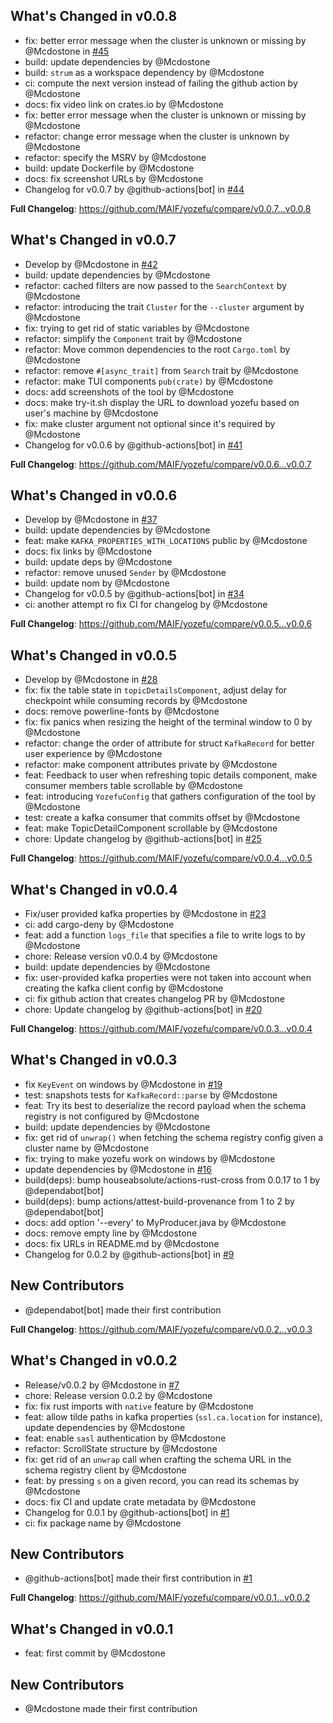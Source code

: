 ## What's Changed in v0.0.8
* fix: better error message when the cluster is unknown or missing by @Mcdostone in [#45](https://github.com/MAIF/yozefu/pull/45)
* build: update dependencies by @Mcdostone
* build: `strum` as a workspace dependency by @Mcdostone
* ci: compute the next version instead of failing the github action by @Mcdostone
* docs: fix video link on crates.io by @Mcdostone
* fix: better error message when the cluster is unknown or missing by @Mcdostone
* refactor: change error message when the cluster is unknown by @Mcdostone
* refactor: specify the MSRV by @Mcdostone
* build: update Dockerfile by @Mcdostone
* docs: fix screenshot URLs by @Mcdostone
* Changelog for v0.0.7 by @github-actions[bot] in [#44](https://github.com/MAIF/yozefu/pull/44)

**Full Changelog**: https://github.com/MAIF/yozefu/compare/v0.0.7...v0.0.8

## What's Changed in v0.0.7
* Develop by @Mcdostone in [#42](https://github.com/MAIF/yozefu/pull/42)
* build: update dependencies by @Mcdostone
* refactor: cached filters are now passed to the `SearchContext` by @Mcdostone
* refactor: introducing the trait `Cluster` for the `--cluster` argument by @Mcdostone
* fix: trying to get rid of static variables by @Mcdostone
* refactor: simplify the `Component` trait by @Mcdostone
* refactor: Move common dependencies to the root `Cargo.toml` by @Mcdostone
* refactor: remove `#[async_trait]` from `Search` trait by @Mcdostone
* refactor: make TUI components `pub(crate)` by @Mcdostone
* docs: add screenshots of the tool by @Mcdostone
* docs: make try-it.sh display the URL to download yozefu based on user's machine by @Mcdostone
* fix: make cluster argument not optional since it's required by @Mcdostone
* Changelog for v0.0.6 by @github-actions[bot] in [#41](https://github.com/MAIF/yozefu/pull/41)

**Full Changelog**: https://github.com/MAIF/yozefu/compare/v0.0.6...v0.0.7

## What's Changed in v0.0.6
* Develop by @Mcdostone in [#37](https://github.com/MAIF/yozefu/pull/37)
* build: update dependencies by @Mcdostone
* feat: make `KAFKA_PROPERTIES_WITH_LOCATIONS` public by @Mcdostone
* docs: fix links by @Mcdostone
* build: update deps by @Mcdostone
* refactor: remove unused `Sender` by @Mcdostone
* build: update nom by @Mcdostone
* Changelog for v0.0.5 by @github-actions[bot] in [#34](https://github.com/MAIF/yozefu/pull/34)
* ci: another attempt ro fix CI for changelog by @Mcdostone

**Full Changelog**: https://github.com/MAIF/yozefu/compare/v0.0.5...v0.0.6

## What's Changed in v0.0.5
* Develop by @Mcdostone in [#28](https://github.com/MAIF/yozefu/pull/28)
* fix: fix the table state in `topicDetailsComponent`, adjust delay for checkpoint while consuming records by @Mcdostone
* docs: remove powerline-fonts by @Mcdostone
* fix: fix panics when resizing the height of the terminal window to 0 by @Mcdostone
* refactor: change the order of attribute for struct `KafkaRecord` for better user experience by @Mcdostone
* refactor: make component attributes private by @Mcdostone
* feat: Feedback to user when refreshing topic details component, make consumer members table scrollable by @Mcdostone
* feat: introducing `YozefuConfig` that gathers configuration of the tool by @Mcdostone
* test: create a kafka consumer that commits offset by @Mcdostone
* feat: make TopicDetailComponent scrollable by @Mcdostone
* chore: Update changelog by @github-actions[bot] in [#25](https://github.com/MAIF/yozefu/pull/25)

**Full Changelog**: https://github.com/MAIF/yozefu/compare/v0.0.4...v0.0.5

## What's Changed in v0.0.4
* Fix/user provided kafka properties by @Mcdostone in [#23](https://github.com/MAIF/yozefu/pull/23)
* ci: add cargo-deny by @Mcdostone
* feat: add a function `logs_file` that specifies a file to write logs to by @Mcdostone
* chore: Release version v0.0.4 by @Mcdostone
* build: update dependencies by @Mcdostone
* fix: user-provided kafka properties were not taken into account when creating the kafka client config by @Mcdostone
* ci: fix github action that creates changelog PR by @Mcdostone
* chore: Update changelog by @github-actions[bot] in [#20](https://github.com/MAIF/yozefu/pull/20)

**Full Changelog**: https://github.com/MAIF/yozefu/compare/v0.0.3...v0.0.4

## What's Changed in v0.0.3
* fix `KeyEvent` on windows by @Mcdostone in [#19](https://github.com/MAIF/yozefu/pull/19)
* test: snapshots tests for `KafkaRecord::parse` by @Mcdostone
* feat: Try its best to deserialize the record payload when the schema registry is not configured by @Mcdostone
* build: update dependencies by @Mcdostone
* fix: get rid of `unwrap()` when fetching the schema registry config given a cluster name by @Mcdostone
* fix: trying to make yozefu work on windows by @Mcdostone
* update dependencies by @Mcdostone in [#16](https://github.com/MAIF/yozefu/pull/16)
* build(deps): bump houseabsolute/actions-rust-cross from 0.0.17 to 1 by @dependabot[bot]
* build(deps): bump actions/attest-build-provenance from 1 to 2 by @dependabot[bot]
* docs: add option '--every' to MyProducer.java by @Mcdostone
* docs: remove empty line by @Mcdostone
* docs: fix URLs in README.md by @Mcdostone
* Changelog for 0.0.2 by @github-actions[bot] in [#9](https://github.com/MAIF/yozefu/pull/9)

## New Contributors
* @dependabot[bot] made their first contribution

**Full Changelog**: https://github.com/MAIF/yozefu/compare/v0.0.2...v0.0.3

## What's Changed in v0.0.2
* Release/v0.0.2 by @Mcdostone in [#7](https://github.com/MAIF/yozefu/pull/7)
* chore: Release version 0.0.2 by @Mcdostone
* fix: fix rust imports with `native` feature by @Mcdostone
* feat: allow tilde paths in kafka properties (`ssl.ca.location` for instance), update dependencies by @Mcdostone
* feat: enable `sasl` authentication by @Mcdostone
* refactor: ScrollState structure by @Mcdostone
* fix: get rid of an `unwrap` call when crafting the schema URL in the schema registry client by @Mcdostone
* feat: by pressing `s` on a given record, you can read its schemas by @Mcdostone
* docs: fix CI and update crate metadata by @Mcdostone
* Changelog for 0.0.1 by @github-actions[bot] in [#1](https://github.com/MAIF/yozefu/pull/1)
* ci: fix package name by @Mcdostone

## New Contributors
* @github-actions[bot] made their first contribution in [#1](https://github.com/MAIF/yozefu/pull/1)

**Full Changelog**: https://github.com/MAIF/yozefu/compare/v0.0.1...v0.0.2

## What's Changed in v0.0.1
* feat: first commit by @Mcdostone

## New Contributors
* @Mcdostone made their first contribution

<!-- generated by git-cliff -->
